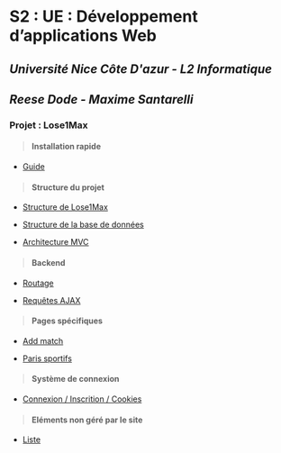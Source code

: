 # **S2 : UE : Développement d’applications Web**

## _**Université Nice Côte D'azur - L2 Informatique**_

## _Reese Dode - Maxime Santarelli_

### Projet : Lose1Max

> #### Installation rapide

- [Guide](readme_docs/documentations/guide.md)

> #### Structure du projet

- [Structure de Lose1Max](readme_docs/documentations/structure.md)

- [Structure de la base de données](readme_docs/documentations/bdd.md)

- [Architecture MVC](readme_docs/documentations/mvc.md)

> #### Backend

- [Routage](readme_docs/documentations/routage.md)

- [Requêtes AJAX](readme_docs/documentations/ajax.md)

> #### Pages spécifiques

- [Add match](readme_docs/documentations/addmatch.md)

- [Paris sportifs](readme_docs/documentations/paris_sportifs.md)

> #### Système de connexion

- [Connexion / Inscrition / Cookies]()

> #### Eléments non géré par le site

- [Liste]()
